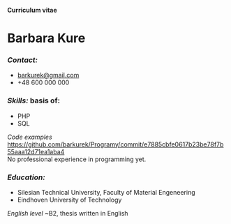 **Curriculum vitae**<br/>
# Barbara Kure<br/>

### *Contact:* 
* barkurek@gmail.com 
* +48 600 000 000 <br/>

### *Skills:* basis of:
* PHP
* SQL<br/>

*Code examples* https://github.com/barkurek/Programy/commit/e7885cbfe0617b23be78f7b55aaa12d71ea1aba4<br/>
No professional experience in programming yet.<br/>

### *Education:*  
* Silesian Technical University, Faculty of Material Engeneering
* Eindhoven University of Technology <br/>

*English level* ~B2, thesis written in English<br/>
